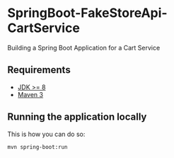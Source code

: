 # SpringBoot-FakeStoreApi-CartService
Building a Spring Boot Application for a Cart Service

## Requirements
- [JDK >= 8](https://www.oracle.com/java/technologies/javase/jdk21-archive-downloads.html)
- [Maven 3](https://maven.apache.org)

## Running the application locally
This is how you can do so:
```shell
mvn spring-boot:run
```
